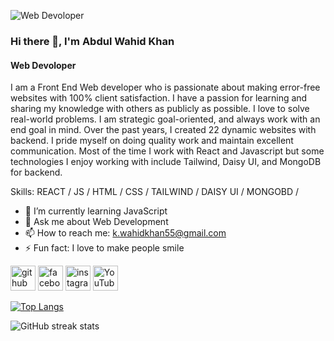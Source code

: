 ![Web Devoloper](https://i.ibb.co/rFrZtZ3/Abdul-Wahid-Khan.png)
### Hi there 👋, I'm Abdul Wahid Khan
#### Web Devoloper

I am a Front End Web developer who is passionate about making error-free websites with 100% client satisfaction. I have a passion for learning and sharing my knowledge with others as publicly as possible. I love to solve real-world problems. I am strategic goal-oriented, and always work with an end goal in mind. Over the past years, I created 22 dynamic websites with backend. I pride myself on doing quality work and maintain excellent communication. Most of the time I work with React and Javascript but some technologies I enjoy working with include Tailwind, Daisy UI, and MongoDB for backend.

Skills: REACT / JS / HTML / CSS / TAILWIND / DAISY UI / MONGOBD /

- 🌱 I’m currently learning JavaScript 
- 💬 Ask me about Web Development 
- 📫 How to reach me: k.wahidkhan55@gmail.com 
- ⚡ Fun fact: I love to make people smile 


[<img src='https://cdn.jsdelivr.net/npm/simple-icons@3.0.1/icons/github.svg' alt='github' height='40'>](https://github.com/AbdulWahidKhan315/ )  [<img src='https://cdn.jsdelivr.net/npm/simple-icons@3.0.1/icons/facebook.svg' alt='facebook' height='40'>](https://www.facebook.com/wkwahid315/)  [<img src='https://cdn.jsdelivr.net/npm/simple-icons@3.0.1/icons/instagram.svg' alt='instagram' height='40'>](https://www.instagram.com/wkwahid315/)  [<img src='https://cdn.jsdelivr.net/npm/simple-icons@3.0.1/icons/youtube.svg' alt='YouTube' height='40'>](https://www.youtube.com/channel/@A__ABDULWAHIDKHAN)  

[![Top Langs](https://github-readme-stats.vercel.app/api/top-langs/?username=AbdulWahidKhan315 )](https://github.com/anuraghazra/github-readme-stats)

![GitHub streak stats](https://streak-stats.demolab.com/?user=AbdulWahidKhan315 )  



